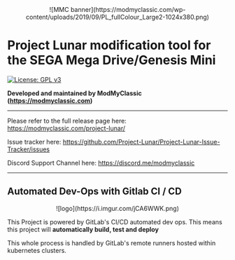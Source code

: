 <div align="center">
![MMC banner](https://modmyclassic.com/wp-content/uploads/2019/09/PL_fullColour_Large2-1024x380.png)
</div>

# Project Lunar modification tool for the SEGA Mega Drive/Genesis Mini

[![License: GPL v3](https://img.shields.io/badge/License-GPLv3-blue.svg)](https://www.gnu.org/licenses/gpl-3.0)

**Developed and maintained by ModMyClassic (https://modmyclassic.com)** 

---

Please refer to the full release page here: https://modmyclassic.com/project-lunar/

Issue tracker here: https://github.com/Project-Lunar/Project-Lunar-Issue-Tracker/issues

Discord Support Channel here: https://discord.me/modmyclassic

---

## Automated Dev-Ops with Gitlab CI / CD

<div align="center">
![logo](https://i.imgur.com/jCA6WWK.png)
</div>

This Project is powered by GitLab's CI/CD automated dev ops. This means this project will **automatically build, test and deploy**

This whole process is handled by GitLab's remote runners hosted within kubernetes clusters.
